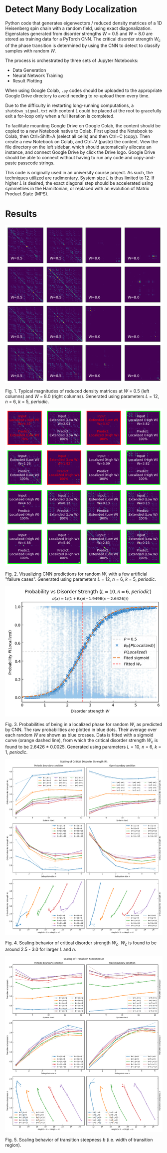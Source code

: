 # Detect Many Body Localization

Python code that generates eigenvectors / reduced density matrices of a 1D Heisenberg spin chain with a random field, using exact diagonalization. 
Eigenstates generated from disorder strengths _W_ = 0.5 and _W_ = 8.0 are stored as training data for a PyTorch CNN. 
The critical disorder strength _W<sub>c</sub>_ of the phase transition is determined by using the CNN to detect to classify samples with random _W_.

The process is orchestrated by three sets of Jupyter Notebooks:
* Data Generation
* Neural Network Training
* Result Plotting

When using Google Colab, `.py` codes should be uploaded to the appropriate Google Drive directory to avoid needing to re-upload them every time.

Due to the difficulty in restarting long-running computations, a `shutdown_signal.txt` with content `1` could be placed at the root to gracefully exit a for-loop only when a full iteration is completed.

To facilitate mounting Google Drive on Google Colab, the content should be copied to a new Notebook native to Colab.
First upload the Notebook to Colab, then Ctrl+Shift+A (select all cells) and then Ctrl+C (copy).
Then create a new Notebook on Colab, and Ctrl+V (paste) the content.
View the file directory on the left sidebar, which should automatically allocate an instance, and connect Google Drive by click the Drive logo.
Google Drive should be able to connect without having to run any code and copy-and-paste passcode strings.

This code is originally used in an university course project. 
As such, the techniques utilized are rudimentary. 
System size _L_ is thus limited to 12.
If higher _L_ is desired, the exact diagonal step should be accelerated using symmetries in the Hamiltonian, or replaced with an evolution of Matrix Product State (MPS).



# Results

![Reduced density matrices as images](https://github.com/tinkei/detect-many-body-localization/blob/master/resources/reduced-density_L12-n6-periodic-k5.png?raw=true)

Fig. 1.
Typical magnitudes of reduced density matrices at _W_ = 0.5 (left columns) and _W_ = 8.0 (right columns). 
Generated using parameters _L_ = 12, _n_ = 6, _k_ = 5, _periodic_.

![CNN classifer](https://github.com/tinkei/detect-many-body-localization/blob/master/resources/model-prediction_L12-n6-periodic-k5.png?raw=true)

Fig. 2.
Visualizing CNN predictions for random _W_, with a few artificial "failure cases".
Generated using parameters _L_ = 12, _n_ = 6, _k_ = 5, _periodic_.

![Sigmoid curve fitting to find critical disorder strength](https://github.com/tinkei/detect-many-body-localization/blob/master/resources/curve-fitting_L10-n6-periodic-k1.png?raw=true)

Fig. 3.
Probabilities of being in a localized phase for random _W_, as predicted by CNN. 
The raw probabilities are plotted in blue dots. 
Their average over each random _W_ are shown as blue crosses. 
Data is fitted with a sigmoid curve (orange dashed line), from which the critical disorder strength _W<sub>c</sub>_ is found to be 2.6426 &pm; 0.0025.
Generated using parameters _L_ = 10, _n_ = 6, _k_ = 1, _periodic_.

![Results (critical disorder strength)](https://github.com/tinkei/detect-many-body-localization/blob/master/resources/scaling_W_dataset3.png?raw=true)

Fig. 4.
Scaling behavior of critical disorder strength _W<sub>c</sub>_. 
_W<sub>c</sub>_ is found to be around 2.5 - 3.0 for larger _L_ and _n_.

![Results (steepness of transition)](https://github.com/tinkei/detect-many-body-localization/blob/master/resources/scaling_b_dataset3.png?raw=true)

Fig. 5.
Scaling behavior of transition steepness _b_ (i.e. width of transition region). 
